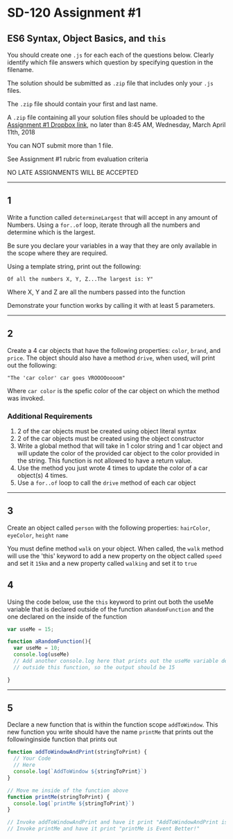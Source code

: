 # SD-120 Assignment #1

## ES6 Syntax, Object Basics, and `this`

You should create one `.js` for each each of the questions below. Clearly identify which file answers which question by specifying question in the filename.

The solution should be submitted as `.zip` file that includes only your `.js` files. 

The `.zip` file should contain your first and last name.

A `.zip` file containing all your solution files should be uploaded to the [Assignment #1 Dropbox link](https://www.dropbox.com/request/i8n7MmazvZGG1wwAfPAK), no later than 8:45 AM, Wednesday, March April 11th, 2018

You can NOT submit more than 1 file. 

See Assignment #1 rubric from evaluation criteria

NO LATE ASSIGNMENTS WILL BE ACCEPTED

---

## 1

Write a function called `determineLargest` that will accept in any amount of Numbers.
Using a `for..of` loop, iterate through all the numbers and determine which is the largest.

Be sure you declare your variables in a way that they are only available in the scope where they are required.

Using a template string, print out the following:

```
Of all the numbers X, Y, Z...The largest is: Y" 
```

Where X, Y and Z are all the numbers passed into the function

Demonstrate your function works by calling it with at least 5 parameters.

---
## 2

Create a 4 car objects that have the following properties: `color`, `brand`, and `price`. The object should also have a method `drive`, when used, will print out the following:

```
"The 'car color' car goes VROOOOoooom"

```

Where `car color` is the spefic color of the car object on which the method was invoked.

### Additional Requirements
1. 2 of the car objects must be created using object literal syntax
2. 2 of the car objects must be created using the object constructor
3. Write a global method that will take in 1 color string and 1 car object and will update the color of the provided car object to the color provided in the string. This function is not allowed to have a return value.
4. Use the method you just wrote 4 times to update the color of a car object(s) 4 times.
5. Use a `for..of` loop to call the `drive` method of each car object

---

## 3

Create an object called `person` with the following properties: `hairColor`, `eyeColor`, `height`
`name`

You must define method `walk` on your object. When called, the `walk` method will use the 'this' keyword to add a new property on the object called `speed` and set it `15km` and a new property called `walking` and set it to `true`

## 4

Using the code below, use the `this` keyword to print out both the useMe variable that is declared outside of the function `aRandomFunction` and the one declared on the inside of the function

```javascript
var useMe = 15;

function aRandomFunction(){
  var useMe = 10;
  console.log(useMe)
  // Add another console.log here that prints out the useMe variable declared
  // outside this function, so the output should be 15  

}
```

---

## 5

Declare a new function that is within the function scope `addToWindow`. This new function you write should have the name `printMe` that prints out the followinginside  function that prints out 

```javascript
function addToWindowAndPrint(stringToPrint) {
  // Your Code
  // Here
  console.log(`AddToWindow ${stringToPrint}`)
} 

// Move me inside of the function above
function printMe(stringToPrint) {
  console.log(`printMe ${stringToPrint}`)
}

// Invoke addToWindowAndPrint and have it print "AddToWindowAndPrint is Great!"
// Invoke printMe and have it print "printMe is Event Better!"
```
